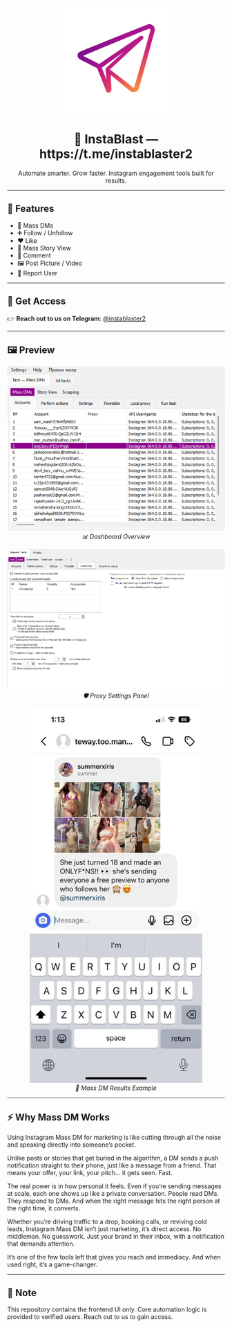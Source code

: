 <p align="center">
  <img src="./assets/InstaBlast.png" alt="InstaBlast Logo" width="250"/>
</p>

<h1 align="center">🚀 InstaBlast — https://t.me/instablaster2</h1>

<p align="center">
  Automate smarter. Grow faster. Instagram engagement tools built for results.
</p>

---

## 🔧 Features

- 📨 Mass DMs  
- ➕ Follow / Unfollow  
- ❤️ Like  
- 👀 Mass Story View  
- 💬 Comment  
- 🖼️ Post Picture / Video  
- 🚨 Report User  

---

## 💬 Get Access

👉 **Reach out to us on Telegram**: [@instablaster2](https://t.me/instablaster2)

---

## 🖼️ Preview

<p align="center">
  <img src="./assets/SoftwareDisplay1.webp" alt="Dashboard" width="600"/><br/>
  <em>📊 Dashboard Overview</em>
</p>

<p align="center">
  <img src="./assets/SoftwareDisplay2.webp" alt="Proxy Settings" width="600"/><br/>
  <em>🛡️ Proxy Settings Panel</em>
</p>

<p align="center">
  <img src="./assets/SoftwareDisplay3.webp" alt="Mass DM Result" width="400"/><br/>
  <em>📨 Mass DM Results Example</em>
</p>

---

## ⚡ Why Mass DM Works

Using Instagram Mass DM for marketing is like cutting through all the noise and speaking directly into someone’s pocket.

Unlike posts or stories that get buried in the algorithm, a DM sends a push notification straight to their phone, just like a message from a friend. That means your offer, your link, your pitch… it gets seen. Fast.

The real power is in how personal it feels. Even if you’re sending messages at scale, each one shows up like a private conversation. People read DMs. They respond to DMs. And when the right message hits the right person at the right time, it converts.

Whether you’re driving traffic to a drop, booking calls, or reviving cold leads, Instagram Mass DM isn’t just marketing,  it’s direct access. No middleman. No guesswork. Just your brand in their inbox, with a notification that demands attention.

It’s one of the few tools left that gives you reach and immediacy. And when used right, it’s a game-changer.

---

## 🧠 Note

This repository contains the frontend UI only. Core automation logic is provided to verified users. Reach out to us to gain access.


